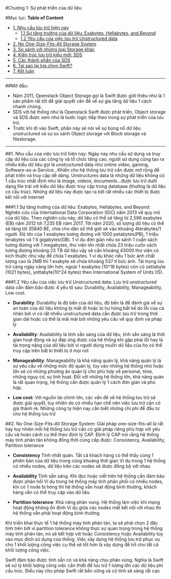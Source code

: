 #Chương 1: Sự phát triển của dữ liệu

#Mục lục:
**Table of Content**

- [1. Nhu cầu lưu trữ hiện nay](#1)
	- [1.1 Sự tăng trưởng của dữ liệu: Exabytes, Hellabytes, and Beyond](#11)
	- [1.2 Yêu cầu của việc lưu trữ Unstructured data](#12)
- [2. No One-Size-Fits-All Storage System](#2)
- [3. So sánh với những loại Storage khác](#3)
- [4. Kiến trúc lưu trữ kiểu mới: SDS](#4)
- [5. Các thành phần của SDS](#5)
- [6. Tại sao lại lựa chọn Swift?](#6)
- [7. Kết luận](#7)

--------------------------------------------------------

##Mở đầu:
- Năm 2011, Openstack Object Storage gọi là Swift được giới thiệu như là 1 sản phẩm rất tốt để giải quyết vấn đề về sự gia tăng dữ liệu 1 cách nhanh chóng. 
- SDS với hệ thống như là Openstack Swift được phát triển, Object storage và SDS được xem như là bước logic tiếp theo trong sự phát triển của lưu trữ.
- Trước khi đi vào Swift, phần này sẽ nói về sự bùng nổ dữ liệu unstructured và sự so sánh Object storage với Block storage và filestorage.

----------------------------------------------------------------------------

<a name="1"></a>
##1. Nhu cầu của việc lưu trữ hiện nay:
Ngày nay nhu cầu sử dụng và truy cập dữ liệu của các công ty và tổ chức tăng cao, người sử dụng cũng tạo ra nhiều kiểu dữ liệu gọi là unstructured data 
như online video, gaming, Software-as-a-Service...Khiến cho hệ thống lưu trữ cần được mở rộng để phát triển và truy cập dễ dàng. Unstructures data là những dữ liệu không có 1 cấu trúc nhất
 định như là image, videos, documents...được lưu trữ dưới dạng file trái với kiểu dữ liệu được truy cập trong database (thường là dữ liệu có cấu trúc). 
 Những dữ liệu này được tạo ra bởi rất nhiều các thiết bị được kết nối với internet
 
 
<a name="11"></a>
###1.1 Sự tăng trưởng của dữ liệu: Exabytes, Hellabytes, and Beyond:
Nghiên cứu của International Data Corporation (IDC) năm 2013 về quy mô của dữ liệu. Theo nghiên cứu này, dữ liệu có thể sẽ tăng từ 2,596 exabytes (EB) năm  2012 tới 7,235 EB năm 2017. 
Tới năm 2020, số lượng dữ liệu có thể sẽ tăng tới 35840 BE, chia cho dân số thế giới sẽ vào khoảng 4terabytes/1 người. Độ lớn của 1 exabytes tương đương với 1000 petabytes(PB), 1 triệu
terabytes và 1 tỉ gigabytes(GB). 1 ví dụ đơn giản nếu so sánh 1 cuấn sách tương đương với 1 megabytes, thư viện lớn nhất chứa 23 triệu cuốn sách tương đương khoảng 23 TB dữ liệu vậy 
sẽ cần khoảng 43000 thư viện có kích thước như vậy để chứa 1 exabytes. 1 ví dụ khác nếu 1 bức ảnh chất lượng cao là 2MB thì 1 exabyte sẽ chứa khoảng 537 tỉ bức ảnh. Tải trọng lưu trữ càng ngày càng lớn hơn, 
ngoài 1 exabytes (10^18 bytes) còn có zettabyte (1021 bytes), yottabyte(10^24 bytes) theo International System of Units (IS).


<a name="12"></a>
###1.2 Yêu cầu của việc lưu trữ Unstructured data:
Lưu trữ unstructured data cần đảm bảo được 4 yếu tố sau: Durability, Availability, Manageability, Low cost.
- <b>Durability</b>:
	Durability là độ bền của dữ liệu, độ bền là để đánh giá về sự an toàn của dữ liệu không bị mất đi hoặc bị hư hỏng bất kể do lỗi của cá nhân bởi vì có rất nhiều unstructured data cần được lưu trữ trong thời gian dài hoặc có thể là mãi mãi bởi những yêu cầu về quy định và pháp lý

- <b>Availability</b>:
	Availability là tính sẵn sàng của dữ liệu, tính sẵn sàng là thời gian hoạt động và sự đáp ứng được của hệ thống khi gặp phải lỗi hay là tải trọng nặng của dữ liệu bởi vì người dùng muốn dữ liệu của họ có thể truy cập trên bất kì thiết bị ở mọi nơi

- <b>Manageability</b>:
	Manageability là khả năng quản lý, khả năng quản lý là sự yêu cầu về những mức độ quản lý, tùy vào những hệ thống nhỏ hoặc lớn sẽ có những phương án quản lý cho phù hợp về personal, time, những nguy cơ, sự linh hoạt. Đối với những hệ thống lớn, khả năng quản là rất quan trọng, hệ thống cần được quản lý 1 cách đơn giản và phù hợp.

- <b>Low cost</b>:
	Với nguồn tài chính lớn, các vấn đề về hệ thống lưu trữ sẽ được giải quyết, tuy nhiên do có nhiều hạn chế nên việc lưu trữ cần có giá thành rẻ. Những công ty hiện nay cần biết những chi phí để đầu tư cho hệ thống lưu trữ 


<a name="2"></a>
##2. No One-Size-Fits-All Storage System:
Giải pháp one-size-fits-all là rất hay tuy nhiên mỗi hệ thống lưu trữ cần có giải pháp riêng phù hợp với yêu cầu và hoàn cảnh cụ thể theo định lý CAP. 
Định lý CAP nói rằng hệ thống máy tính phân tán không đồng thời cũng cấp được: Consistency, Availability, Partition tolerance

- <b>Consistency</b>
Tính nhất quán. Tất cả khách hàng có thể thấy cùng 1 phiên bản của dữ liệu trong cùng khoảng thời gian
Ví dụ trong 1 hệ thống có nhiều nodes, dữ liệu trên các nodes sẽ được đồng bộ với nhau

- <b>Availability</b>
Tính sẵn sàng. Khi đọc hoặc viết trên hệ thống cần đảm bảo được phản hồi
Ví dụ trong hệ thống máy tính phân phối có nhiều nodes, khi có 1 node bị hỏng thì hệ thống vẫn hoạt động bình thường, khách hàng vẫn có thể truy cập vào dữ liệu

- <b>Partition tolerance</b>:
Khả năng phân vung. Hệ thống làm việc khi mạng hoạt động không ổn định
Ví dụ giữa các nodes mất kết nối với nhau thì hệ thống vẫn phải hoạt động bình thường

 Khi triển khai thực tế 1 hệ thống máy tính phân tán, ta sẽ phải chọn 2 đặc tính trên bởi vì partition tolerance không thực sự quan trọng  trong hệ thống máy tính phân tán, nó sẽ kết hợp với hoặc Consistency hoặc Availability tùy vào mục đích sử dụng của thống. Việc xây dựng hệ thống lưu trữ phục vụ cho 1 khối lượng công việc cụ thể sẽ tốt hơn là xây dựng để hỗ cho tất cả khối lượng công việc.
 
Swift đảm bảo được tính sẵn có và khả năng chịu phân vùng. Nghĩa là Swift sẽ xử lý khối lượng công việc cần thiết để lưu trữ 1 lượng lớn các dữ liệu phi cấu trúc. Điều này cho phép Swift rất bền vững và có tính sẽ sàng rất cao







 
 




